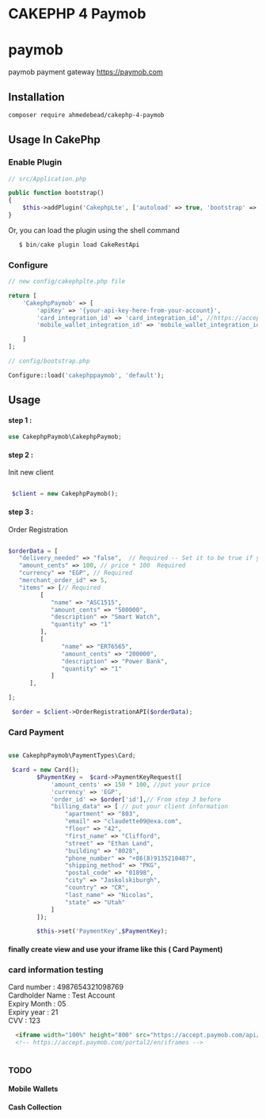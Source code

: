 # CAKEPHP 4 Paymob

# paymob
paymob payment gateway https://paymob.com


## Installation
```bash
composer require ahmedebead/cakephp-4-paymob
```
## Usage In CakePhp
    

### Enable Plugin

```php
// src/Application.php

public function bootstrap()
{
    $this->addPlugin('CakephpLte', ['autoload' => true, 'bootstrap' => true, 'routes' => true]);
}
```

Or, you can load the plugin using the shell command

```php
   $ bin/cake plugin load CakeRestApi
```


### Configure

```php
// new config/cakephplte.php file

return [
    'CakephpPaymob' => [
        'apiKey' => '{your-api-key-here-from-your-account}',
        'card_integration_id' => 'card_integration_id', //https://accept.paymob.com/portal2/en/PaymentIntegrations
        'mobile_wallet_integration_id' => 'mobile_wallet_integration_id', //https://accept.paymob.com/portal2/en/PaymentIntegrations

    ]
];

// config/bootstrap.php

Configure::load('cakephppaymob', 'default');
```


## Usage 



#### step 1 :

```php
use CakephpPaymob\CakephpPaymob;
```

#### step 2 :

Init new client

```php

 $client = new CakephpPaymob();

```

#### step 3 :


Order Registration

```php

$orderData = [
   "delivery_needed" => "false",  // Required -- Set it to be true if your order needs to be delivered by Accept's product delivery services.
   "amount_cents" => 100, // price * 100  Required
   "currency" => "EGP", // Required
   "merchant_order_id" => 5, 
   "items" => [// Required
         [
            "name" => "ASC1515", 
            "amount_cents" => "500000", 
            "description" => "Smart Watch", 
            "quantity" => "1" 
         ], 
         [
               "name" => "ERT6565", 
               "amount_cents" => "200000", 
               "description" => "Power Bank", 
               "quantity" => "1" 
            ] 
      ], 

]; 

 $order = $client->OrderRegistrationAPI($orderData);


```


### Card Payment

```php

use CakephpPaymob\PaymentTypes\Card;

 $card = new Card();
        $PaymentKey =  $card->PaymentKeyRequest([
            'amount_cents' => 150 * 100, //put your price
            'currency' => 'EGP',
            'order_id' => $order['id'],// From step 3 before
            "billing_data" => [ // put your client information
                "apartment" => "803",
                "email" => "claudette09@exa.com",
                "floor" => "42",
                "first_name" => "Clifford",
                "street" => "Ethan Land",
                "building" => "8028",
                "phone_number" => "+86(8)9135210487",
                "shipping_method" => "PKG",
                "postal_code" => "01898",
                "city" => "Jaskolskiburgh",
                "country" => "CR",
                "last_name" => "Nicolas",
                "state" => "Utah"
            ]
        ]);

        $this->set('PaymentKey',$PaymentKey);


```

#### finally create view and use your iframe like this ( Card Payment)

### card information testing
Card number : 4987654321098769\
Cardholder Name : Test Account\
Expiry Month : 05\
Expiry year : 21\
CVV : 123

```html
  <iframe width="100%" height="800" src="https://accept.paymob.com/api/acceptance/iframes/{{your_frame_id_here}}?payment_token=<?= $PaymentKey // from steps ?>"> 
  <!-- https://accept.paymob.com/portal2/en/iframes -->
 
```


### TODO
#### Mobile Wallets
#### Cash Collection




